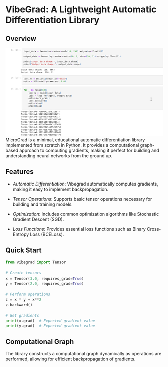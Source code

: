 # VibeGrad: A Lightweight Automatic Differentiation Library

## Overview
![Local Image](https://github.com/Darshan-Baslani/vibegrad/blob/main/vibegrad.png "Local Image")
MicroGrad is a minimal, educational automatic differentiation library implemented from scratch in Python. It provides a computational graph-based approach to computing gradients, making it perfect for building and understanding neural networks from the ground up.

## Features

- *Automatic Differentiation*: Vibegrad automatically computes gradients, making it easy to implement backpropagation.

- *Tensor Operations*: Supports basic tensor operations necessary for building and training models.

- *Optimization*: Includes common optimization algorithms like Stochastic Gradient Descent (SGD).

- *Loss Functions*: Provides essential loss functions such as Binary Cross-Entropy Loss (BCELoss).

## Quick Start
```python
from vibegrad import Tensor

# Create tensors
x = Tensor(3.0, requires_grad=True)
y = Tensor(2.0, requires_grad=True)

# Perform operations
z = x * y + x**2
z.backward()

# Get gradients
print(x.grad)  # Expected gradient value
print(y.grad)  # Expected gradient value
```

## Computational Graph

The library constructs a computational graph dynamically as operations are performed, allowing for efficient backpropagation of gradients.
